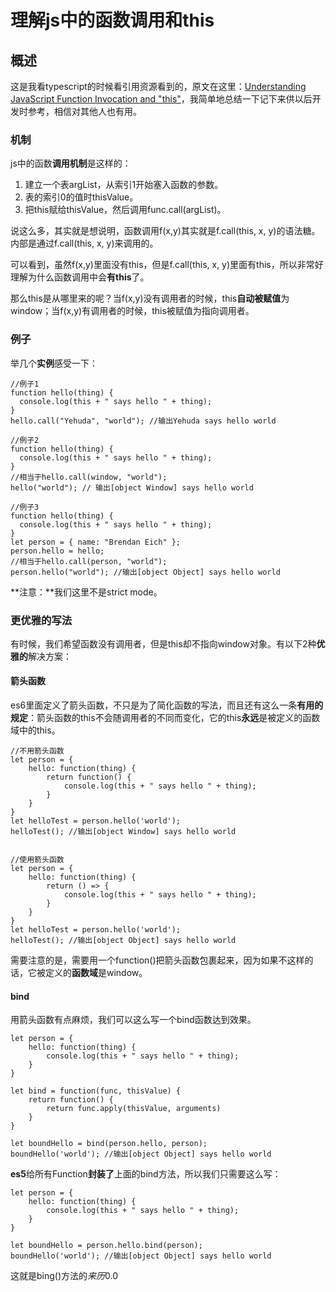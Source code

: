 # 理解js中的函数调用和this

## 概述

这是我看typescript的时候看引用资源看到的，原文在这里：[Understanding JavaScript Function Invocation and "this"](http://yehudakatz.com/2011/08/11/understanding-javascript-function-invocation-and-this/)，我简单地总结一下记下来供以后开发时参考，相信对其他人也有用。

### 机制

js中的函数**调用机制**是这样的：
1. 建立一个表argList，从索引1开始塞入函数的参数。
2. 表的索引0的值时thisValue。
3. 把this赋给thisValue，然后调用func.call(argList)。

说这么多，其实就是想说明，函数调用f(x,y)其实就是f.call(this, x, y)的语法糖。内部是通过f.call(this, x, y)来调用的。

可以看到，虽然f(x,y)里面没有this，但是f.call(this, x, y)里面有this，所以非常好理解为什么函数调用中会**有this**了。

那么this是从哪里来的呢？当f(x,y)没有调用者的时候，this**自动被赋值**为window；当f(x,y)有调用者的时候，this被赋值为指向调用者。

### 例子

举几个**实例**感受一下：

```
//例子1
function hello(thing) {
  console.log(this + " says hello " + thing);
}
hello.call("Yehuda", "world"); //输出Yehuda says hello world

//例子2
function hello(thing) {
  console.log(this + " says hello " + thing);
}
//相当于hello.call(window, "world");
hello("world"); // 输出[object Window] says hello world

//例子3
function hello(thing) {
  console.log(this + " says hello " + thing);
}
let person = { name: "Brendan Eich" };
person.hello = hello;
//相当于hello.call(person, "world");
person.hello("world"); //输出[object Object] says hello world
```

**注意：**我们这里不是strict mode。

### 更优雅的写法

有时候，我们希望函数没有调用者，但是this却不指向window对象。有以下2种**优雅的**解决方案：

#### 箭头函数

es6里面定义了箭头函数，不只是为了简化函数的写法，而且还有这么一条**有用的规定**：箭头函数的this不会随调用者的不同而变化，它的this**永远**是被定义的函数域中的this。

```
//不用箭头函数
let person = {
    hello: function(thing) {
        return function() {
            console.log(this + " says hello " + thing);
        }
    }
}
let helloTest = person.hello('world');
helloTest(); //输出[object Window] says hello world


//使用箭头函数
let person = {
    hello: function(thing) {
        return () => {
            console.log(this + " says hello " + thing);
        }
    }
}
let helloTest = person.hello('world');
helloTest(); //输出[object Object] says hello world
```

需要注意的是，需要用一个function()把箭头函数包裹起来，因为如果不这样的话，它被定义的**函数域**是window。

#### bind

用箭头函数有点麻烦，我们可以这么写一个bind函数达到效果。

```
let person = {
    hello: function(thing) {
        console.log(this + " says hello " + thing);
    }
}

let bind = function(func, thisValue) {
    return function() {
        return func.apply(thisValue, arguments)
    }
}

let boundHello = bind(person.hello, person);
boundHello('world'); //输出[object Object] says hello world
```

**es5**给所有Function**封装了**上面的bind方法，所以我们只需要这么写：

```
let person = {
    hello: function(thing) {
        console.log(this + " says hello " + thing);
    }
}

let boundHello = person.hello.bind(person);
boundHello('world'); //输出[object Object] says hello world
```

这就是bing()方法的*来历*0.0
